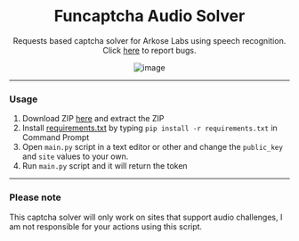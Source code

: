 <br/>
<div align="center">

  # Funcaptcha Audio Solver
  Requests based captcha solver for Arkose Labs using speech recognition. Click <a href="https://github.com/regexs/Funcaptcha-Audio-Solver/issues">here</a> to report bugs.

  ![image](https://user-images.githubusercontent.com/102762968/161441758-32c535e7-9c19-45d3-8c66-c7a9c77e3357.png)
</div>

--------------------------------------

### Usage

1. Download ZIP <a href="https://github.com/useragents/Funcaptcha-Audio-Solver/archive/refs/heads/main.zip">here</a> and extract the ZIP
2. Install <a href="https://github.com/useragents/Funcaptcha-Audio-Solver/blob/main/requirements.txt">requirements.txt</a> by typing `pip install -r requirements.txt` in Command Prompt
3. Open `main.py` script in a text editor or other and change the `public_key` and `site` values to your own.
4. Run `main.py` script and it will return the token

--------------------------------------

### Please note

This captcha solver will only work on sites that support audio challenges, I am not responsible for your actions using this script.
